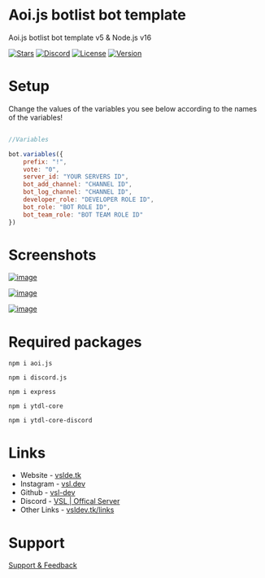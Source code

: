 # Aoi.js botlist bot template
Aoi.js botlist bot template v5 &amp; Node.js v16 

[![Stars](https://img.shields.io/github/stars/vsl-dev/aoi-js-botlist-bot?style=social)](https://vsldev.tk/github) [![Discord](https://img.shields.io/discord/762267257551978527)](https://vsldev.tk/discord) [![License](https://img.shields.io/github/license/vsl-dev/aoi-js-botlist-bot)](https://github.com/vsl-dev/aoi-js-botlist-bot/blob/v1.0/LICENSE) [![Version](https://img.shields.io/github/v/release/vsl-dev/aoi-js-botlist-bot)](https://vsldev.tk/links) 
 
# Setup

Change the values of the variables you see below according to the names of the variables!
```js

//Variables

bot.variables({
	prefix: "!",
	vote: "0",
	server_id: "YOUR SERVERS ID",
	bot_add_channel: "CHANNEL ID",
	bot_log_channel: "CHANNEL ID",
	developer_role: "DEVELOPER ROLE ID",
	bot_role: "BOT ROLE ID",
	bot_team_role: "BOT TEAM ROLE ID"
})
```

# Screenshots

[![image](https://user-images.githubusercontent.com/91078294/145676024-a0017ae0-8ae4-40ce-af0d-0bae83533d2f.png)](https://vsldev.tk/)

[![image](https://user-images.githubusercontent.com/91078294/145676194-78739ab8-a6ed-4395-892e-74e05e2aca8c.png)](https://vsldev.tk/instagram)

[![image](https://user-images.githubusercontent.com/91078294/145676771-d736207c-5f98-477f-bf59-102402628014.png)](https://vsldev.tk/github)

# Required packages 

```
npm i aoi.js
```
```
npm i discord.js
```
```
npm i express
```
```
npm i ytdl-core
```
```
npm i ytdl-core-discord
```

# Links

- Website - [vslde.tk](https://vsldev.tk)
- Instagram - [vsl.dev](https://vsldev.tk/instagram)
- Github - [vsl-dev](https://vsldev.tk/github)
- Discord - [VSL | Offical Server](https://vsldev.tk/discord)
- Other Links - [vsldev.tk/links](https://vsldev.tk/links) 

# Support

[Support & Feedback](https://vsldev.tk/discord)
